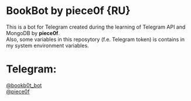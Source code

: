 # BookBot by piece0f {RU}
This is a bot for Telegram created during the learning of Telegram API and MongoDB by <b>piece0f</b>. <br>
Also, some variables in this reposytory (f.e. Telegram token) is contains in my system environment variables.

# Telegram: 
<a href="https://t.me/bookb0t_bot">@bookb0t_bot</a></tt>
<br>
<a href="https://t.me/piece0f">@piece0f</a></tt>
